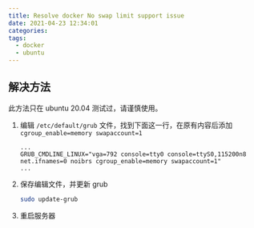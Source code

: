 ```yaml
---
title: Resolve docker No swap limit support issue
date: 2021-04-23 12:34:01
categories:
tags:
  - docker
  - ubuntu
---
```


## 解决方法

此方法只在 ubuntu 20.04 测试过，请谨慎使用。

1. 编辑 `/etc/default/grub` 文件，找到下面这一行，在原有内容后添加 `cgroup_enable=memory swapaccount=1`

   ```
   ...
   GRUB_CMDLINE_LINUX="vga=792 console=tty0 console=ttyS0,115200n8 net.ifnames=0 noibrs cgroup_enable=memory swapaccount=1"
   ...
   ```

2. 保存编辑文件，并更新 grub

   ```bash
   sudo update-grub
   ```

3. 重启服务器

